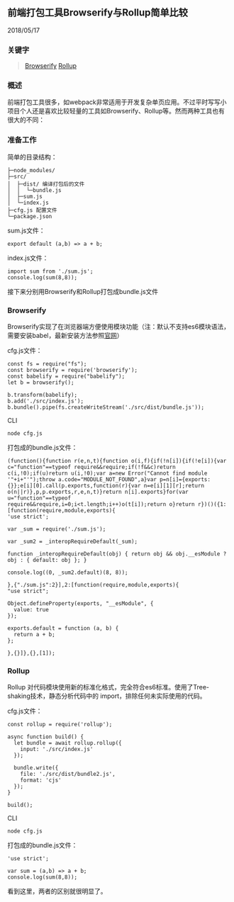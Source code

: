 ## 前端打包工具Browserify与Rollup简单比较

2018/05/17

### 关键字

>[Browserify](http://browserify.org/) [Rollup](https://rollupjs.org/)
### 概述

前端打包工具很多，如webpack非常适用于开发复杂单页应用。不过平时写写小项目个人还是喜欢比较轻量的工具如Browserify、Rollup等。然而两种工具也有很大的不同：

### 准备工作

简单的目录结构：

    ├─node_modules/
    ├─src/
    │  ├─dist/ 编译打包后的文件
    │  │  └─bundle.js
    │  ├─sum.js
    │  └─index.js
    ├─cfg.js 配置文件
    └─package.json

sum.js文件：

    export default (a,b) => a + b;

index.js文件：

    import sum from './sum.js';
    console.log(sum(8,8));

接下来分别用Browserify和Rollup打包成bundle.js文件

### Browserify

Browserify实现了在浏览器端方便使用模块功能（注：默认不支持es6模块语法，需要安装babel，最新安装方法参照[官网](http://babeljs.io/docs/setup/#installation)）

cfg.js文件：

    const fs = require("fs");
    const browserify = require('browserify');
    const babelify = require("babelify");
    let b = browserify();

    b.transform(babelify);
    b.add('./src/index.js');
    b.bundle().pipe(fs.createWriteStream('./src/dist/bundle.js'));

CLI

    node cfg.js

打包成的bundle.js文件：

    (function(){function r(e,n,t){function o(i,f){if(!n[i]){if(!e[i]){var c="function"==typeof require&&require;if(!f&&c)return c(i,!0);if(u)return u(i,!0);var a=new Error("Cannot find module '"+i+"'");throw a.code="MODULE_NOT_FOUND",a}var p=n[i]={exports:{}};e[i][0].call(p.exports,function(r){var n=e[i][1][r];return o(n||r)},p,p.exports,r,e,n,t)}return n[i].exports}for(var u="function"==typeof require&&require,i=0;i<t.length;i++)o(t[i]);return o}return r})()({1:[function(require,module,exports){
    'use strict';

    var _sum = require('./sum.js');

    var _sum2 = _interopRequireDefault(_sum);

    function _interopRequireDefault(obj) { return obj && obj.__esModule ? obj : { default: obj }; }

    console.log((0, _sum2.default)(8, 8));

    },{"./sum.js":2}],2:[function(require,module,exports){
    "use strict";

    Object.defineProperty(exports, "__esModule", {
      value: true
    });

    exports.default = function (a, b) {
      return a + b;
    };

    },{}]},{},[1]);

### Rollup

Rollup 对代码模块使用新的标准化格式，完全符合es6标准。使用了Tree-shaking技术，静态分析代码中的 import，排除任何未实际使用的代码。

cfg.js文件：

    const rollup = require('rollup');

    async function build() {
      let bundle = await rollup.rollup({
        input: './src/index.js'
      });
      
      bundle.write({
        file: './src/dist/bundle2.js',
        format: 'cjs'
      });
    }

    build();

CLI

    node cfg.js
    
打包成的bundle.js文件：

    'use strict';

    var sum = (a,b) => a + b;
    console.log(sum(8,8));

看到这里，两者的区别就很明显了。